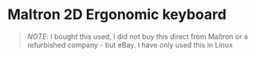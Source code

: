 # Maltron 2D Ergonomic keyboard

> *NOTE*: I bought this used, I did not buy this direct from Maltron or a refurbished company - but eBay. I have only used this in Linux
